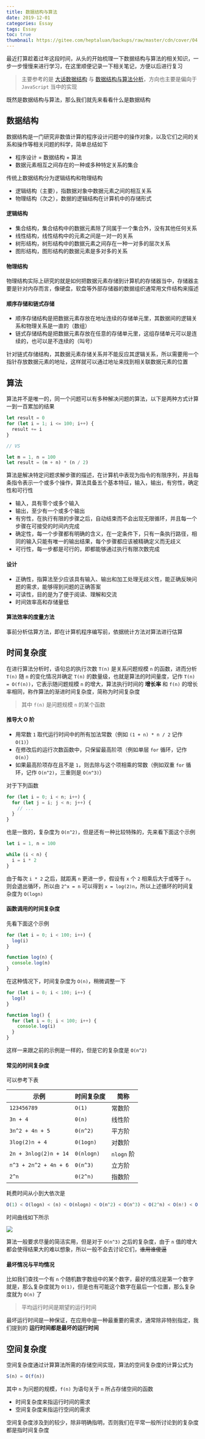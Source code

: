 ```yaml
---
title: 数据结构与算法
date: 2019-12-01
categories: Essay
tags: Essay
toc: true
thumbnail: https://gitee.com/heptaluan/backups/raw/master/cdn/cover/04.jpg
---
```


最近打算趁着过年这段时间，从头的开始梳理一下数据结构与算法的相关知识，一步一步慢慢来进行学习，在这里顺便记录一下相关笔记，方便以后进行复习

> 主要参考的是 [大话数据结构](https://book.douban.com/subject/6424904/) 与 [数据结构与算法分析](https://book.douban.com/subject/1139426/)，方向也主要是偏向于 `JavaScript` 当中的实现

既然是数据结构与算法，那么我们就先来看看什么是数据结构

<!--more-->

## 数据结构

数据结构是一门研究非数值计算的程序设计问题中的操作对象，以及它们之间的关系和操作等相关问题的科学，简单总结如下

* 程序设计 = 数据结构 + 算法
* 数据元素相互之间存在的一种或多种特定关系的集合

传统上数据结构分为逻辑结构和物理结构

* 逻辑结构（主要），指数据对象中数据元素之间的相互关系
* 物理结构（次之），数据的逻辑结构在计算机中的存储形式



#### 逻辑结构

* 集合结构，集合结构中的数据元素除了同属于一个集合外，没有其他任何关系
* 线性结构，线性结构中的元素之间是一对一的关系
* 树形结构，树形结构中的数据元素之间存在一种一对多的层次关系
* 图形结构，图形结构的数据元素是多对多的关系


#### 物理结构

物理结构实际上研究的就是如何把数据元素存储到计算机的存储器当中，存储器主要是针对内存而言，像硬盘，软盘等外部存储器的数据组织通常用文件结构来描述


#### 顺序存储和链式存储

* 顺序存储结构是把数据元素存放在地址连续的存储单元里，其数据间的逻辑关系和物理关系是一直的（数组）
* 链式存储结构是把数据元素存放在任意的存储单元里，这组存储单元可以是连续的，也可以是不连续的（叫号）

针对链式存储结构，其数据元素存储关系并不能反应其逻辑关系，所以需要用一个指针存放数据元素的地址，这样就可以通过地址来找到相关联数据元素的位置



## 算法

算法并不是唯一的，同一个问题可以有多种解决问题的算法，以下是两种方式计算一到一百累加的结果

```js
let result = 0
for (let i = 1; i <= 100; i++) {
  result += i
}

// VS

let m = 1, n = 100
let result = (m + n) * (n / 2)
```

算法是解决特定问题求解步骤的描述，在计算机中表现为指令的有限序列，并且每条指令表示一个或多个操作，算法具备五个基本特征，输入，输出，有穷性，确定性和可行性

* 输入，具有零个或多个输入
* 输出，至少有一个或多个输出
* 有穷性，在执行有限的步骤之后，自动结束而不会出现无限循环，并且每一个步骤在可接受的时间内完成
* 确定性，每一个步骤都有明确的含义，在一定条件下，只有一条执行路径，相同的输入只能有唯一的输出结果，每个步骤都应该被精确定义而无歧义
* 可行性，每一步都是可行的，即都能够通过执行有限次数完成


#### 设计

* 正确性，指算法至少应该具有输入、输出和加工处理无歧义性，能正确反映问题的需求，能够得到问题的正确答案
* 可读性，目的是为了便于阅读、理解和交流
* 时间效率高和存储量低



#### 算法效率的度量方法

事前分析估算方法，即在计算机程序编写前，依据统计方法对算法进行估算


## 时间复杂度

在进行算法分析时，语句总的执行次数 `T(n)` 是关系问题规模 `n` 的函数，进而分析 `T(n)` 随 `n` 的变化情况并确定 `T(n)` 的数量级，也就是算法的时间量度，记作 `T(n) = O(f(n))`，它表示随问题规模 `n` 的增大，算法执行时间的 **增长率** 和 `f(n)` 的增长率相同，称作算法的渐进时间复杂度，简称为时间复杂度

> 其中 `f(n)` 是问题规模 `n` 的某个函数


#### 推导大 O 阶

* 用常数 `1` 取代运行时间中的所有加法常数（例如 `(1 + n) * n / 2` 记作 `O(1)`）
* 在修改后的运行次数函数中，只保留最高阶项（例如单层 `for` 循环，记作 `O(n)`）
* 如果最高阶项存在且不是 `1`，则去除与这个项相乘的常数（例如双重 `for` 循环，记作 `O(n^2)`，三重则是 `O(n^3)`）

对于下列函数

```js
for (let i = 0; i < n; i++) {
  for (let j = i; j < n; j++) {
    // ...
  }
}
```

也是一致的，复杂度为 `O(n^2)`，但是还有一种比较特殊的，先来看下面这个示例

```js
let i = 1, n = 100

while (i < n) {
  i = i * 2
}
```

由于每次 `i * 2` 之后，就距离 `n` 更进一步，假设有 `x` 个 `2` 相乘后大于或等于 `n`，则会退出循环，所以由 `2^x = n` 可以得到 `x = log(2)n`，所以上述循环的时间复杂度为 `O(logn)`


#### 函数调用的时间复杂度

先看下面这个示例

```js
for (let i = 0; i < 100; i++) {
  log(i)
}

function log(n) {
  console.log(n)
}
```

在这种情况下，时间复杂度为 `O(n)`，稍微调整一下

```js
for (let i = 0; i < 100; i++) {
  log()
}

function log() {
  for (let i = 0; i < 100; i++) {
    console.log(i)
  }
}
```

这样一来跟之前的示例是一样的，但是它的复杂度是 `O(n^2)`


#### 常见的时间复杂度

可以参考下表

|示例|时间复杂度|简称|
|-|-|-|
| `123456789` | `O(1)` | 常数阶 |
| `3n + 4` | `0(n)` | 线性阶 |
| `3n^2 + 4n + 5` | `0(n^2)` | 平方阶 |
| `3log(2)n + 4` | `0(1ogn)` | 对数阶 |
| `2n + 3nlog(2)n + 14` | `0(nlogn)` | `nlogn` 阶|
| `n^3 + 2n^2 + 4n + 6` | `0(n^3)` | 立方阶 |
| `2^n` | `0(2^n)` | 指数阶 |

耗费时间从小到大依次是

```js
O(1) < O(logn) < (n) < O(nlogn) < O(n^2) < O(n^3) < O(2^n) < O(n!) < O(n^n)
```

时间曲线如下所示

![](https://gitee.com/heptaluan/backups/raw/master/cdn/essay/04-01.png)


算法一般要求尽量的简洁实用，但是对于 `O(n^3)` 之后的复杂度，由于 `n` 值的增大都会使得结果大的难以想象，所以一般不会去讨论它们，~~谁用谁傻逼~~


#### 最坏情况与平均情况

比如我们查找一个有 `n` 个随机数字数组中的某个数字，最好的情况是第一个数字就是，那么复杂度就为 `O(1)`，但是也有可能这个数字在最后一个位置，那么复杂度就为 `O(n)` 了

> 平均运行时间是期望的运行时间

最坏运行时间是一种保证，在应用中是一种最重要的需求，通常除非特别指定，我们提到的 **运行时间都是最坏的运行时间**



## 空间复杂度

空间复杂度通过计算算法所需的存储空间实现，算法的空间复杂度的计算公式为

```js
S(n) = O(f(n))
```

其中 `n` 为问题的规模，`f(n)` 为语句关于 `n` 所占存储空间的函数

* 时间复杂度来指运行时间的需求
* 空间复杂度来指运行空间的需求

空间复杂度涉及到的较少，除非明确指明，否则我们在平常一般所讨论到的复杂度都是指时间复杂度